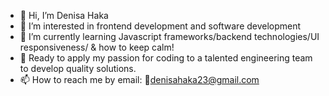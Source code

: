 - 👋 Hi, I’m Denisa Haka
- 👀 I’m interested in frontend development and software development
- 🌱 I’m currently learning Javascript frameworks/backend technologies/UI responsiveness/ & how to keep calm!
- 💞️ Ready to apply my passion for coding to a talented engineering team to develop quality solutions.
- 📫 How to reach me by email: 📧denisahaka23@gmail.com

<!---
Deni-ux/Deni-ux is a ✨ special ✨ repository because its `README.md` (this file) appears on your GitHub profile.
You can click the Preview link to take a look at your changes.
--->
